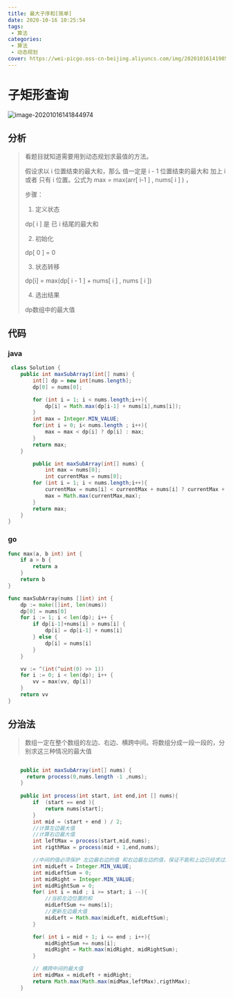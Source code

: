 ```yaml
---
title: 最大子序和[简单]
date: 2020-10-16 10:25:54
tags: 
 - 算法
categories: 
 - 算法
 - 动态规划
cover: https://wei-picgo.oss-cn-beijing.aliyuncs.com/img/20201016141905.png
---
```


# 子矩形查询

![image-20201016141844974](https://wei-picgo.oss-cn-beijing.aliyuncs.com/img/20201016141905.png)

## 分析

> 看题目就知道需要用到动态规划求最值的方法。
>
> 假设求以 i 位置结束的最大和，那么 值一定是 i - 1 位置结束的最大和 加上 i 或者 只有 i 位置。公式为 max = max(arr[ i-1 ] , nums[ i ] ) ，
>
> 步骤：
>
> 1. 定义状态
>
> dp[ i ] 是 已 i 结尾的最大和
>
> 2. 初始化
>
> dp[ 0 ] = 0
>
> 3. 状态转移
>
> dp[i] = max(dp[ i - 1 ] + nums[ i ] , nums [ i ])
>
> 4. 选出结果
>
> dp数组中的最大值

## 代码

### java

```java
 class Solution {
    public int maxSubArray1(int[] nums) {
        int[] dp = new int[nums.length];
        dp[0] = nums[0];

        for (int i = 1; i < nums.length;i++){
            dp[i] = Math.max(dp[i-1] + nums[i],nums[i]);
        }
        int max = Integer.MIN_VALUE;
        for(int i = 0; i< nums.length ; i++){
            max = max < dp[i] ? dp[i] : max;
        }
        return max;
    }

        public int maxSubArray(int[] nums) {
            int max = nums[0];
            int currentMax = nums[0];
        for (int i = 1; i < nums.length;i++){
            currentMax = nums[i] < currentMax + nums[i] ? currentMax + nums[i] : nums[i];
            max = Math.max(currentMax,max);
        }
        return max;
    }
}

```

### go

```go
func max(a, b int) int {
	if a > b {
		return a
	}
	return b
}

func maxSubArray(nums []int) int {
	dp := make([]int, len(nums))
	dp[0] = nums[0]
	for i := 1; i < len(dp); i++ {
		if dp[i-1]+nums[i] > nums[i] {
			dp[i] = dp[i-1] + nums[i]
		} else {
			dp[i] = nums[i]
		}
	}

	vv := ^(int(^uint(0) >> 1))
	for i := 0; i < len(dp); i++ {
		vv = max(vv, dp[i])
	}
	return vv
}

```

## 分治法

> 数组一定在整个数组的左边、右边、横跨中间。将数组分成一段一段的，分别求这三种情况的最大值

```java

    public int maxSubArray(int[] nums) {
      return process(0,nums.length -1 ,nums);
    }
    
    public int process(int start, int end,int [] nums){
        if  (start == end ){
            return nums[start];
        }
        int mid = (start + end ) / 2;
        //计算左边最大值
        //计算右边最大值
        int leftMax = process(start,mid,nums);
        int rigthMax = process(mid + 1,end,nums);

        //中间的值必须保护 左边最右边的值 和右边最左边的值，保证不能和上边已经求过的值重复
        int midLeft = Integer.MIN_VALUE;
        int midLeftSum = 0;
        int midRight = Integer.MIN_VALUE;
        int midRightSum = 0;
        for( int i = mid ; i >= start; i --){
            //当前左边位置的和
            midLeftSum += nums[i];
            //更新左边最大值
            midLeft = Math.max(midLeft, midLeftSum);
        }

        for( int i = mid + 1; i <= end ; i++){
            midRightSum += nums[i];
            midRight = Math.max(midRight, midRightSum);
        }

        // 横跨中间的最大值
        int midMax = midLeft + midRight;
        return Math.max(Math.max(midMax,leftMax),rigthMax);
    }
```

